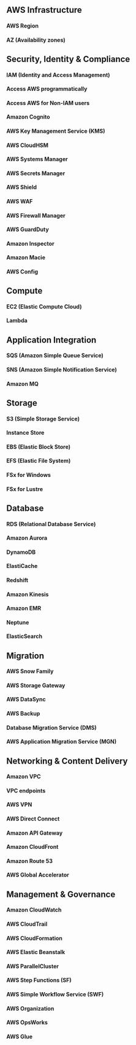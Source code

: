 ## AWS Infrastructure

#### AWS Region

#### AZ (Availability zones)

## Security, Identity & Compliance

#### IAM (Identity and Access Management)

#### Access AWS programmatically

#### Access AWS for Non-IAM users

#### Amazon Cognito

#### AWS Key Management Service (KMS)

#### AWS CloudHSM

#### AWS Systems Manager

#### AWS Secrets Manager

#### AWS Shield

#### AWS WAF

#### AWS Firewall Manager

#### AWS GuardDuty

#### Amazon Inspector

#### Amazon Macie

#### AWS Config

## Compute

#### EC2 (Elastic Compute Cloud)

#### Lambda

## Application Integration

#### SQS (Amazon Simple Queue Service)

#### SNS (Amazon Simple Notification Service)

#### Amazon MQ

## Storage

#### S3 (Simple Storage Service)

#### Instance Store

#### EBS (Elastic Block Store)

#### EFS (Elastic File System)

#### FSx for Windows

#### FSx for Lustre

## Database

#### RDS (Relational Database Service)

#### Amazon Aurora

#### DynamoDB

#### ElastiCache

#### Redshift

#### Amazon Kinesis

#### Amazon EMR

#### Neptune

#### ElasticSearch

## Migration

#### AWS Snow Family

#### AWS Storage Gateway

#### AWS DataSync

#### AWS Backup

#### Database Migration Service (DMS)

#### AWS Application Migration Service (MGN)

## Networking & Content Delivery

#### Amazon VPC

#### VPC endpoints

#### AWS VPN

#### AWS Direct Connect

#### Amazon API Gateway

#### Amazon CloudFront

#### Amazon Route 53

#### AWS Global Accelerator

## Management & Governance

#### Amazon CloudWatch

#### AWS CloudTrail

#### AWS CloudFormation

#### AWS Elastic Beanstalk

#### AWS ParallelCluster

#### AWS Step Functions (SF)

#### AWS Simple Workflow Service (SWF)

#### AWS Organization

#### AWS OpsWorks

#### AWS Glue